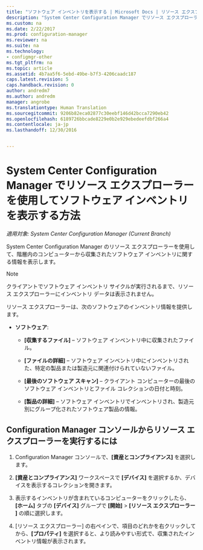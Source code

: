 ```yaml
---
title: "ソフトウェア インベントリを表示する | Microsoft Docs | リソース エクスプローラー"
description: "System Center Configuration Manager でリソース エクスプローラーを使用してソフトウェア インベントリを表示します。"
ms.custom: na
ms.date: 2/22/2017
ms.prod: configuration-manager
ms.reviewer: na
ms.suite: na
ms.technology:
- configmgr-other
ms.tgt_pltfrm: na
ms.topic: article
ms.assetid: 4b7aa5f6-5ebd-49be-b7f3-4206caadc187
caps.latest.revision: 5
caps.handback.revision: 0
author: andredm7
ms.author: andredm
manager: angrobe
ms.translationtype: Human Translation
ms.sourcegitcommit: 9206b82eca02877c30eebf146d42bcca7290eb42
ms.openlocfilehash: 6189726bbcade8229e0b2e929ebedeefdbf266a4
ms.contentlocale: ja-jp
ms.lasthandoff: 12/30/2016


---
```

# <a name="how-to-use-resource-explorer-to-view-software-inventory-in-system-center-configuration-manager"></a>System Center Configuration Manager でリソース エクスプローラーを使用してソフトウェア インベントリを表示する方法

*適用対象: System Center Configuration Manager (Current Branch)*

System Center Configuration Manager のリソース エクスプローラーを使用して、階層内のコンピューターから収集されたソフトウェア インベントリに関する情報を表示します。  

> [!NOTE]  
>  クライアントでソフトウェア インベントリ サイクルが実行されるまで、リソース エクスプローラーにインベントリ データは表示されません。  

 リソース エクスプローラーは、次のソフトウェアのインベントリ情報を提供します。  

-   **ソフトウェア**:  

    -   **[収集するファイル]** – ソフトウェア インベントリ中に収集されたファイル。  

    -   **[ファイルの詳細]** – ソフトウェア インベントリ中にインベントリされた、特定の製品または製造元に関連付けられていないファイル。  

    -   **[最後のソフトウェア スキャン]** – クライアント コンピューターの最後のソフトウェア インベントリとファイル コレクションの日付と時刻。  

    -   **[製品の詳細]** – ソフトウェア インベントリでインベントリされ、製造元別にグループ化されたソフトウェア製品の情報。  

## <a name="to-run-resource-explorer-from-the-configuration-manager-console"></a>Configuration Manager コンソールからリソース エクスプローラーを実行するには  

1.  Configuration Manager コンソールで、**[資産とコンプライアンス]** を選択します。

2.  **[資産とコンプライアンス]** ワークスペースで **[デバイス]** を選択するか、デバイスを表示するコレクションを開きます。  

3.  表示するインベントリが含まれているコンピューターをクリックしたら、**[ホーム]** タブの **[デバイス]** グループで **[開始]** > **[リソース エクスプローラー ]** の順に選択します。

4.  [リソース エクスプローラー] の右ペインで、項目のどれかを右クリックしてから、**[プロパティ]** を選択すると、より読みやすい形式で、収集されたインベントリ情報が表示されます。  
 

